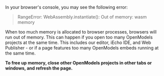 
In your browser's console, you may see the following error:
> RangeError: WebAssembly.instantiate(): Out of memory: wasm memory

When too much memory is allocated to browser processes, browsers will run out of memory. This can happen if you open too many OpenModels projects at the same time. This includes our editor, iEcho IDE, and Web Publisher - or if a page features too many OpenModels embeds running at the same time.

**To free up memory, close other OpenModels projects in other tabs or windows, and refresh the page.**
